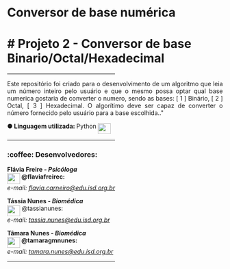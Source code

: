 # Conversor de base numérica
 <b> <h1>#  Projeto 2 - Conversor de base Binario/Octal/Hexadecimal </h1> </b>
 
 <hr size=8 width=50% align=right>

 <p align="justify"> Este repositório foi criado para o desenvolvimento de um algoritmo que leia um número inteiro pelo usuário e que o mesmo possa optar qual base numerica gostaria de converter o numero, sendo as bases: [ 1 ] Binário, [ 2 ] Octal, [ 3 ] Hexadecimal. O algorítimo deve ser capaz de converter o número fornecido pelo usuário para a base escolhida.." </p>

<b> ● Linguagem utilizada: </b> Python <img width=30 height=25 src="https://images.vexels.com/media/users/3/166477/isolated/preview/9bb722f0e85ddbc1ce0f064534fd2311---cone-da-linguagem-de-programa----o-python-by-vexels.png" align ="middle">

<hr size=8 width=50% align=right>

<h3><b>:coffee: Desenvolvedores:</b> </h3>

<b> Flávia Freire - <i>Psicóloga</i><br> 
<IMG WIDTH=30 HEIGHT=25 SRC="https://github.githubassets.com/images/modules/logos_page/Octocat.png" align="middle"> @flaviafreirec:</b><br> 
  <i>e-mail: flavia.carneiro@edu.isd.org.br</i>

<b> Tássia Nunes - <i> Biomédica </i> <br></b>
  <IMG WIDTH=30 HEIGHT=25 SRC="https://github.githubassets.com/images/modules/logos_page/Octocat.png" align="middle"> @tassianunes:</b><br>
  <i>e-mail: tassia.nunes@edu.isd.org.br</i>

<b>Tâmara Nunes - <i> Biomédica </i> <br> </b>
<b><IMG WIDTH=30 HEIGHT=25 SRC="https://github.githubassets.com/images/modules/logos_page/Octocat.png" align="middle"> @tamaragmnunes:</b><br>
  <i>e-mail: tamara.nunes@edu.isd.org.br</i>
  
  
  <hr size=8 width=50% align=right>
